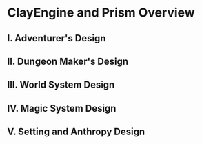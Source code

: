 # ClayEngine and Prism Overview

## I. Adventurer's Design
## II. Dungeon Maker's Design
## III. World System Design
## IV. Magic System Design
## V. Setting and Anthropy Design
